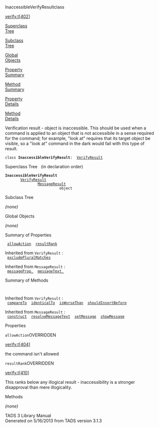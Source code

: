 ---
---
<span class="title">InaccessibleVerifyResult</span><span class="type">class</span>

[verify.t](../file/verify.t.html)\[[402](../source/verify.t.html#402)\]

[Superclass  
Tree](#_SuperClassTree_)

[Subclass  
Tree](#_SubClassTree_)

[Global  
Objects](#_ObjectSummary_)

[Property  
Summary](#_PropSummary_)

[Method  
Summary](#_MethodSummary_)

[Property  
Details](#_Properties_)

[Method  
Details](#_Methods_)

<div class="fdesc">

Verification result - object is inaccessible. This should be used when a
command is applied to an object that is not accessibile in a sense
required for the command; for example, "look at" requires that its
target object be visible, so a "look at" command in the dark would fail
with this type of result.

`class `**`InaccessibleVerifyResult`**` :   `[`VerifyResult`](../object/VerifyResult.html)

</div>

<span id="_SuperClassTree_"></span>

<div class="mjhd">

<span class="hdln">Superclass Tree</span>   (in declaration order)

</div>

**`InaccessibleVerifyResult`**  
`         `[`VerifyResult`](../object/VerifyResult.html)  
`                 `[`MessageResult`](../object/MessageResult.html)  
`                         object`  
<span id="_SubClassTree_"></span>

<div class="mjhd">

<span class="hdln">Subclass Tree</span>  

</div>

*(none)* <span id="_ObjectSummary_"></span>

<div class="mjhd">

<span class="hdln">Global Objects</span>  

</div>

*(none)* <span id="_PropSummary_"></span>

<div class="mjhd">

<span class="hdln">Summary of Properties</span>  

</div>

` `[`allowAction`](#allowAction)`  `[`resultRank`](#resultRank)`  `

Inherited from `VerifyResult` :  
` `[`excludePluralMatches`](../object/VerifyResult.html#excludePluralMatches)`  `

Inherited from `MessageResult` :  
` `[`messageProp_`](../object/MessageResult.html#messageProp_)`  `[`messageText_`](../object/MessageResult.html#messageText_)`  `

<span id="_MethodSummary_"></span>

<div class="mjhd">

<span class="hdln">Summary of Methods</span>  

</div>

` `

Inherited from `VerifyResult` :  
` `[`compareTo`](../object/VerifyResult.html#compareTo)`  `[`identicalTo`](../object/VerifyResult.html#identicalTo)`  `[`isWorseThan`](../object/VerifyResult.html#isWorseThan)`  `[`shouldInsertBefore`](../object/VerifyResult.html#shouldInsertBefore)`  `

Inherited from `MessageResult` :  
` `[`construct`](../object/MessageResult.html#construct)`  `[`resolveMessageText`](../object/MessageResult.html#resolveMessageText)`  `[`setMessage`](../object/MessageResult.html#setMessage)`  `[`showMessage`](../object/MessageResult.html#showMessage)`  `

<span id="_Properties_"></span>

<div class="mjhd">

<span class="hdln">Properties</span>  

</div>

<span id="allowAction"></span>

`allowAction`<span class="rem">OVERRIDDEN</span>

[verify.t](../file/verify.t.html)\[[404](../source/verify.t.html#404)\]

<div class="desc">

the command isn't allowed

</div>

<span id="resultRank"></span>

`resultRank`<span class="rem">OVERRIDDEN</span>

[verify.t](../file/verify.t.html)\[[410](../source/verify.t.html#410)\]

<div class="desc">

This ranks below any illogical result - inaccessibility is a stronger
disapproval than mere illogicality.

</div>

<span id="_Methods_"></span>

<div class="mjhd">

<span class="hdln">Methods</span>  

</div>

*(none)*

<div class="ftr">

TADS 3 Library Manual  
Generated on 5/16/2013 from TADS version 3.1.3

</div>
